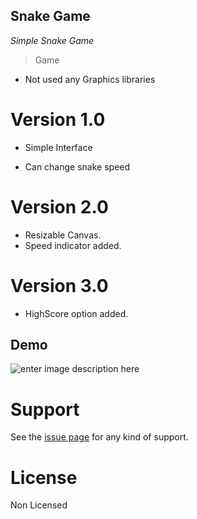 

## Snake Game
*Simple Snake Game*


> Game






- Not used any Graphics libraries


Version 1.0
============
- Simple Interface<br>

- Can change snake speed

Version 2.0
============
- Resizable Canvas.<br>
- Speed indicator added.

Version 3.0
============
- HighScore option added.




 
## Demo
![enter image description here](https://github.com/xidhu/Snake/blob/master/demo.gif?raw=true)











# Support

See  the [issue page][1]  for any kind of support.

# License

Non Licensed 

[1]:https://github.com/xidhu/Snake/issues
